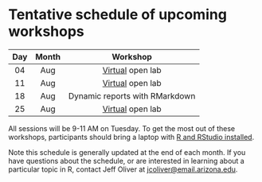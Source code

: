 # Tentative schedule of upcoming workshops

| Day | Month | Workshop                           |
|:---:|:-----:|:----------------------------------:|
| 04  | Aug   | [Virtual](contingency.md) open lab |
| 11  | Aug   | [Virtual](contingency.md) open lab |
| 18  | Aug   | Dynamic reports with RMarkdown     |
| 25  | Aug   | [Virtual](contingency.md) open lab |

All sessions will be 9-11 AM on Tuesday<!--in the [Data Studio](https://new.library.arizona.edu/visit/spaces/data-studio) of the Main Library-->. To get the most out of these workshops, participants should bring a laptop with [R and RStudio installed](https://jcoliver.github.io/learn-r/000-setup-instructions.html).

Note this schedule is generally updated at the end of each month. If you have questions about the schedule, or are interested in learning about a particular topic in R, contact Jeff Oliver at [jcoliver@email.arizona.edu](mailto:jcoliver@email.arizona.edu?subject=R%20workshop%20inquiry).
